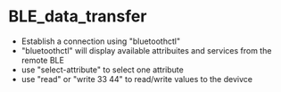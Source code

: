 # BLE_data_transfer

- Establish a connection using "bluetoothctl"
- "bluetoothctl" will display available attribuites and services from the remote BLE
- use "select-attribute" to select one attribute
- use "read" or "write 33 44" to read/write values to the devivce
